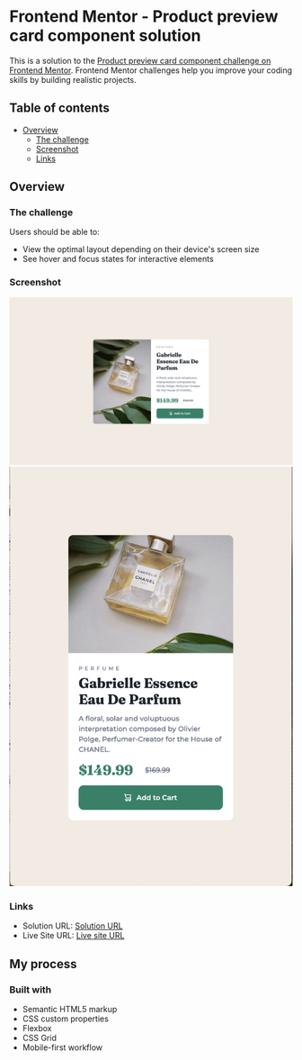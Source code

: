 # Frontend Mentor - Product preview card component solution

This is a solution to the [Product preview card component challenge on Frontend Mentor](https://www.frontendmentor.io/challenges/product-preview-card-component-GO7UmttRfa). Frontend Mentor challenges help you improve your coding skills by building realistic projects. 

## Table of contents

- [Overview](#overview)
  - [The challenge](#the-challenge)
  - [Screenshot](#screenshot)
  - [Links](#links)

## Overview

### The challenge

Users should be able to:

- View the optimal layout depending on their device's screen size
- See hover and focus states for interactive elements

### Screenshot

![Desktop](./desktop_screenshot.png)
![Mobile](./mobile_screenshot.png)

### Links

- Solution URL: [Solution URL](https://github.com/z-mn/frontend-mentor-product-preview-card)
- Live Site URL: [Live site URL](https://z-mn.github.io/frontend-mentor-product-preview-card/)

## My process

### Built with

- Semantic HTML5 markup
- CSS custom properties
- Flexbox
- CSS Grid
- Mobile-first workflow